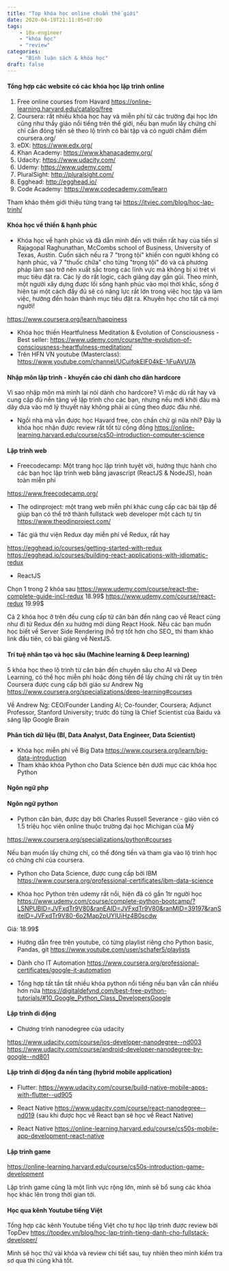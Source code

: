 ```yaml
---
title: "Top khóa học online chuẩn thế giới"
date: 2020-04-19T21:11:05+07:00
tags:
    - 10x-engineer
    - "khóa học"
    - "review"
categories:
    - "Bình luận sách & khóa học"
draft: false
---
```


#### Tổng hợp các website có các khóa học lập trình online
1. Free online courses from Havard https://online-learning.harvard.edu/catalog/free
2. Coursera: rất nhiều khóa học hay và miễn phí từ các trường đại học lớn cũng như thầy giáo nổi tiếng trên thế giới, nếu bạn muốn lấy chứng chỉ chỉ cần đóng tiền sẽ theo lộ trình có bài tập và có người chấm điểm coursera.org/
3. eDX: https://www.edx.org/
4. Khan Academy: https://www.khanacademy.org/
5. Udacity: https://www.udacity.com/
6. Udemy: https://www.udemy.com/
7. PluralSight: http://pluralsight.com/
8. Egghead: http://egghead.io/
9. Code Academy: https://www.codecademy.com/learn

Tham khảo thêm giới thiệu từng trang tại https://itviec.com/blog/hoc-lap-trinh/

#### Khóa học về thiền & hạnh phúc
- Khóa học về hạnh phúc và đã dẫn mình đến với thiền rất hay của tiến sĩ Rajagopal Raghunathan, McCombs school of Business, University of Texas, Austin. Cuốn sách nếu ra 7 "trọng tội" khiến con người không có hạnh phúc, và 7 "thuốc chữa" cho từng "trọng tội" đó và cả phương pháp làm sao trở nên xuất sắc trong các lĩnh vực mà không bị xì trét vì mục tiêu đặt ra. Các lý do rất logic, cách giảng dạy gần gũi. Theo mình, một người xây dựng được lối sống hạnh phúc vào mọi thời khắc, sống ở hiện tại một cách đầy đủ sẽ có năng lực rất lớn trong việc học tập và làm việc, hướng đến hoàn thành mục tiêu đặt ra. Khuyên học cho tất cả mọi người!

https://www.coursera.org/learn/happiness

- Khóa học thiền Heartfulness
Meditation & Evolution of Consciousness - Best seller: https://www.udemy.com/course/the-evolution-of-consciousness-heartfulness-meditation/
- Trên HFN VN youtube (Masterclass): https://www.youtube.com/channel/UCuifokElF04kE-1jFuAVU7A

#### Nhập môn lập trình - khuyến cáo chỉ dành cho dân hardcore
Vì sao nhập môn mà mình lại nói dành cho hardcore? Vì mặc dù rất hay và cung cấp đủ nền tảng về lập trình cho các bạn, nhưng nếu mới khởi đầu mà dây dưa vào mớ lý thuyết này không phải ai cũng theo được đâu nhé.

- Ngồi nhà mà vẫn được học Havard free, còn chần chừ gì nữa nhỉ? Đây là khóa học nhận được review rất tốt từ cộng đồng https://online-learning.harvard.edu/course/cs50-introduction-computer-science

#### Lập trình web
- Freecodecamp: Một trang học lập trình tuyệt vời, hướng thực hành cho các bạn học lập trình web bằng javascript (ReactJS & NodeJS), hoàn toàn miễn phí

https://www.freecodecamp.org/

- The odinproject: một trang web miễn phí khác cung cấp các bài tập để giúp bạn có thể trở thành fullstack web developer một cách tự tin
https://www.theodinproject.com/

- Tác giả thư viện Redux dạy miễn phí về Redux, rất hay 

https://egghead.io/courses/getting-started-with-redux
https://egghead.io/courses/building-react-applications-with-idiomatic-redux

- ReactJS

Chọn 1 trong 2 khóa sau
https://www.udemy.com/course/react-the-complete-guide-incl-redux 18.99$
https://www.udemy.com/course/react-redux 19.99$

Cả 2 khóa học ở trên đều cung cấp từ căn bản đến nâng cao về React cũng như đi từ Redux đến xu hướng mới dùng React Hook.
Nếu các bạn muốn học biết về Server Side Rendering (hỗ trợ tốt hơn cho SEO_ thì tham khảo link đầu tiên, có bài giảng về NextJS.

#### Trí tuệ nhân tạo và học sâu (Machine learning & Deep learning)
5 khóa học theo lộ trình từ căn bản đến chuyên sâu cho AI và Deep Learning, có thể học miễn phí hoặc đóng tiền để lấy chứng chỉ rất uy tín trên Coursera được cung cấp bởi giáo sư Andrew Ng https://www.coursera.org/specializations/deep-learning#courses

Về Andrew Ng: CEO/Founder Landing AI; Co-founder, Coursera; Adjunct Professor, Stanford University; trước đó từng là Chief Scientist của Baidu và sáng lập Google Brain

#### Phân tích dữ liệu (BI, Data Analyst, Data Engineer, Data Scientist)
- Khóa học miễn phí về Big Data https://www.coursera.org/learn/big-data-introduction
- Tham khảo khóa Python cho Data Science bên dưới mục các khóa học Python

#### Ngôn ngữ php
#### Ngôn ngữ python
- Python căn bản, được dạy bởi Charles Russell Severance - giáo viên có 1.5 triệu học viên online thuộc trường đại học Michigan của Mỹ

https://www.coursera.org/specializations/python#courses

Nếu bạn muốn lấy chứng chỉ, có thể đóng tiền và tham gia vào lộ trình học có chứng chỉ của coursera.

- Python cho Data Science, được cung cấp bởi IBM
https://www.coursera.org/professional-certificates/ibm-data-science

- Khóa học Python trên udemy rất nổi, hiện đã có gần 1tr người học https://www.udemy.com/course/complete-python-bootcamp/?LSNPUBID=JVFxdTr9V80&ranEAID=JVFxdTr9V80&ranMID=39197&ranSiteID=JVFxdTr9V80-6o2Map2pUYIUiHz4B0scdw

Giá: 18.99$

- Hướng dẫn free trên youtube, có từng playlist riêng cho Python basic, Pandas, git https://www.youtube.com/user/schafer5/playlists

- Dành cho IT Automation
https://www.coursera.org/professional-certificates/google-it-automation

- Tổng hợp tất tần tất nhiều khóa python nổi tiếng nếu bạn vẫn cần nhiều hơn nữa https://digitaldefynd.com/best-free-python-tutorials/#10_Google_Python_Class_DevelopersGoogle

#### Lập trình di động
- Chương trình nanodegree của udacity

https://www.udacity.com/course/ios-developer-nanodegree--nd003
https://www.udacity.com/course/android-developer-nanodegree-by-google--nd801

#### Lập trình di động đa nền tảng (hybrid mobile application)

- Flutter: https://www.udacity.com/course/build-native-mobile-apps-with-flutter--ud905

- React Native https://www.udacity.com/course/react-nanodegree--nd019 (sau khi được học về React bạn sẽ học về React Native)

- React Native https://online-learning.harvard.edu/course/cs50s-mobile-app-development-react-native

#### Lập trình game

https://online-learning.harvard.edu/course/cs50s-introduction-game-development

Lập trình game cũng là một lĩnh vực rộng lớn, mình sẽ bổ sung các khóa học khác lên trong thời gian tới.

#### Học qua kênh Youtube tiếng Việt
Tổng hợp các kênh Youtube tiếng Việt cho tự học lập trình được review bởi TopDev https://topdev.vn/blog/hoc-lap-trinh-tieng-danh-cho-fullstack-developer/

Mình sẽ học thử vài khóa và review chi tiết sau, tuy nhiên theo mình kiểm tra sơ qua thì cũng khá tốt.
